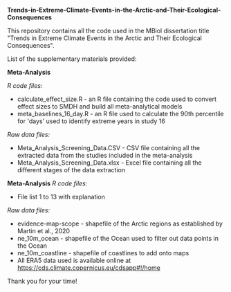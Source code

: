 **Trends-in-Extreme-Climate-Events-in-the-Arctic-and-Their-Ecological-Consequences**

This repository contains all the code used in the MBiol dissertation title "Trends in Extreme Climate Events in the Arctic and Their Ecological Consequences".

List of the supplementary materials provided:

**Meta-Analysis**

*R code files:*
- calculate_effect_size.R - an R file containing the code used to convert effect sizes to SMDH and build all meta-analytical models
- meta_baselines_16_day.R - an R file used to calculate the 90th percentile for 'days' used to identify extreme years in study 16

*Raw data files:*
- Meta_Analysis_Screening_Data.CSV - CSV file containing all the extracted data from the studies included in the meta-analysis
- Meta_Analysis_Screening_Data.xlsx - Excel file containing all the different stages of the data extraction

**Meta-Analysis**
*R code files:*
- File list 1 to 13 with explanation

*Raw data files:*
- evidence-map-scope - shapefile of the Arctic regions as established by Martin et al., 2020
- ne_10m_ocean - shapefile of the Ocean used to filter out data points in the Ocean
- ne_10m_coastline - shapefile of coastlines to add onto maps
- All ERA5 data used is available online at https://cds.climate.copernicus.eu/cdsapp#!/home

Thank you for your time!
